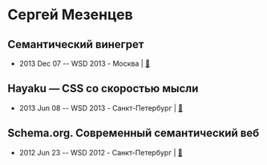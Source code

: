 # Сергей Мезенцев

## Семантический винегрет
- 2013 Dec 07 -- WSD 2013 - Москва  | [:notebook:](https://wsd.events/2013/12/07/pres/semantic-salad.pdf)  
## Hayaku — CSS со скоростью мысли
- 2013 Jun 08 -- WSD 2013 - Санкт-Петербург  | [:notebook:](https://wsd.events/2013/06/08/pres/hayaku.pdf)  
## Schema.org. Современный семантический веб
- 2012 Jun 23 -- WSD 2012 - Санкт-Петербург  | [:notebook:](https://wsd.events/2012/06/23/pres/schema-org.pdf)  
